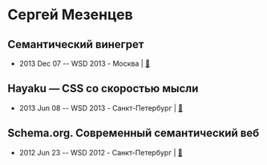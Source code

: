 # Сергей Мезенцев

## Семантический винегрет
- 2013 Dec 07 -- WSD 2013 - Москва  | [:notebook:](https://wsd.events/2013/12/07/pres/semantic-salad.pdf)  
## Hayaku — CSS со скоростью мысли
- 2013 Jun 08 -- WSD 2013 - Санкт-Петербург  | [:notebook:](https://wsd.events/2013/06/08/pres/hayaku.pdf)  
## Schema.org. Современный семантический веб
- 2012 Jun 23 -- WSD 2012 - Санкт-Петербург  | [:notebook:](https://wsd.events/2012/06/23/pres/schema-org.pdf)  
